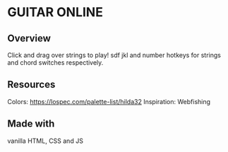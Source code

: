 # GUITAR ONLINE
## Overview
Click and drag over strings to play!
sdf jkl and number hotkeys for strings and chord switches respectively.

## Resources
Colors: https://lospec.com/palette-list/hilda32
Inspiration: Webfishing

## Made with
vanilla HTML, CSS and JS